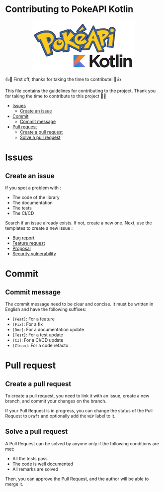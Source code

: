 # Contributing to PokeAPI Kotlin

<div align="center">

![project_img.png](.github/documentation/project_img.png)

</div>

👍🎉 First off, thanks for taking the time to contribute! 🎉👍

This file contains the guidelines for contributing to the project.
Thank you for taking the time to contribute to this project 🙏🏽

- [Issues](#issues)
    - [Create an issue](#create-an-issue)
- [Commit](#commit)
    - [Commit message](#commit-message)
- [Pull request](#pull-request)
    - [Create a pull request](#create-a-pull-request)
    - [Solve a pull request](#solve-a-pull-request)

# Issues

## Create an issue

If you spot a problem with :

- The code of the library
- The documentation
- The tests
- The CI/CD

Search if an issue already exists. If not, create a new one.
Next, use the templates to create a new issue :

- [Bug report](https://github.com/Tykok/cedict-chinese-transformation/issues/new?assignees=octocat&labels=bug&projects=&template=bug.yml&title=Fix%3A+)
- [Feature request](https://github.com/Tykok/cedict-chinese-transformation/issues/new?assignees=octocat&labels=feature&projects=&template=feature.yml&title=Feature%3A+)
- [Proposal](https://github.com/Tykok/cedict-chinese-transformation/issues/new?assignees=octocat&labels=proposal&projects=&template=proposal.yml&title=Proposal%3A+)
- [Security vulnerability](https://github.com/Tykok/cedict-chinese-transformation/security/advisories/new)

# Commit

## Commit message

The commit message need to be clear and concise. It must be written in English and have the following suffixes:

- `[Feat]`:  For a feature
- `[Fix]`: For a fix
- `[Doc]`: For a documentation update
- `[Test]`: For a test update
- `[CI]`: For a CI/CD update
- `[Clean]`: For a code refacto

# Pull request

## Create a pull request

To create a pull request, you need to link it with an issue, create a new branch, and commit your changes on the branch.

If your Pull Request is in progress, you can change the status of the Pull Request to `Draft` and optionally add
the `WIP` label to it.

## Solve a pull request

A Pull Request can be solved by anyone only if the following conditions are met:

- All the tests pass
- The code is well documented
- All remarks are solved

Then, you can approve the Pull Request, and the author will be able to merge it.
